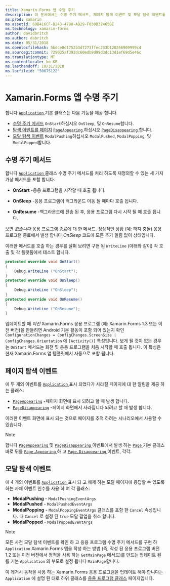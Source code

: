 ```yaml
---
title: Xamarin.Forms 앱 수명 주기
description: 이 문서에서는 수명 주기 메서드, 페이지 탐색 이벤트 및 모달 탐색 이벤트를 포함 하는 응용 프로그램 수명 주기에 응답 하는 방법에 설명 합니다.
ms.prod: xamarin
ms.assetid: 69B416CF-B243-4790-AB29-F030B32465BE
ms.technology: xamarin-forms
author: davidbritch
ms.author: dabritch
ms.date: 05/31/2018
ms.openlocfilehash: 5bdce8d1752b3d7273ffec233b120266909999c4
ms.sourcegitcommit: 729035af392dc60edb9d99d3dc13d1ef69d5e46c
ms.translationtype: MT
ms.contentlocale: ko-KR
ms.lasthandoff: 10/31/2018
ms.locfileid: "50675122"
---
```

# <a name="xamarinforms-app-lifecycle"></a>Xamarin.Forms 앱 수명 주기

합니다 [ `Application` ](xref:Xamarin.Forms.Application) 기본 클래스는 다음 기능을 제공 합니다.

* [수명 주기 메서드](#Lifecycle_Methods) `OnStart`하십시오 `OnSleep`, 및 `OnResume`합니다.
* [탐색 이벤트를 페이지](#page) [ `PageAppearing` ](xref:Xamarin.Forms.Application.PageAppearing)하십시오 [ `PageDisappearing` ](xref:Xamarin.Forms.Application.PageDisappearing)합니다.
* [모달 탐색 이벤트](#modal) `ModalPushing`하십시오 `ModalPushed`, `ModalPopping`, 및 `ModalPopped`합니다.

<a name="Lifecycle_Methods" />

## <a name="lifecycle-methods"></a>수명 주기 메서드

합니다 [ `Application` ](xref:Xamarin.Forms.Application) 클래스 수명 주기 메서드를 처리 하도록 재정의할 수 있는 세 가지 가상 메서드를 포함 합니다.

* **OnStart** -응용 프로그램을 시작할 때 호출 됩니다.

* **OnSleep** -응용 프로그램이 백그라운드 이동 될 때마다 호출 됩니다.

* **OnResume** -백그라운드에 전송 된 후, 응용 프로그램 다시 시작 될 때 호출 됩니다.

보면 *없습니다* 응용 프로그램 종료에 대 한 메서드.
정상적인 상황 (예: 하지 충돌) 응용 프로그램 종료에서 발생 합니다 *OnSleep* 코드에 모든 추가 알림 없이 상태입니다.

이러한 메서드를 호출 하는 경우를 살펴 보려면 구현 된 `WriteLine` (아래와 같이) 각 호출 및 각 플랫폼에서 테스트 합니다.

```csharp
protected override void OnStart()
{
    Debug.WriteLine ("OnStart");
}
protected override void OnSleep()
{
    Debug.WriteLine ("OnSleep");
}
protected override void OnResume()
{
    Debug.WriteLine ("OnResume");
}
```

업데이트할 때 *이전* Xamarin.Forms 응용 프로그램 (예: Xamarin.Forms 1.3 또는 이전 버전)을 만들려면 Android 기본 활동이 포함 되어 있는지 확인 `ConfigurationChanges = ConfigChanges.ScreenSize | ConfigChanges.Orientation` 에 `[Activity()]` 특성입니다. 보게 될 것이 없는 경우는 `OnStart` 메서드는 회전 및 응용 프로그램을 처음 시작할 때 호출 됩니다. 이 특성은 현재 Xamarin.Forms 앱 템플릿에서 자동으로 포함 됩니다.

<a name="page" />

## <a name="page-navigation-events"></a>페이지 탐색 이벤트

에 두 개의 이벤트를 [ `Application` ](xref:Xamarin.Forms.Application) 표시 되었다가 사라질 페이지에 대 한 알림을 제공 하는 클래스:

- [`PageAppearing`](xref:Xamarin.Forms.Application.PageAppearing) -페이지 화면에 표시 되려고 할 때 발생 합니다.
- [`PageDisappearing`](xref:Xamarin.Forms.Application.PageDisappearing) -페이지 화면에서 사라집니다 되려고 할 때 발생 합니다.

이러한 이벤트 화면에 표시 되는 것으로 페이지를 추적 하려는 시나리오에서 사용할 수 있습니다.

> [!NOTE]
> 합니다 [ `PageAppearing` ](xref:Xamarin.Forms.Application.PageAppearing) 및 [ `PageDisappearing` ](xref:Xamarin.Forms.Application.PageDisappearing) 이벤트에서 발생 하는 [ `Page` ](xref:Xamarin.Forms.Page) 기본 클래스 바로 뒤를 [ `Page.Appearing` ](xref:Xamarin.Forms.Page.Appearing) 하 고 [ `Page.Disappearing` ](xref:Xamarin.Forms.Page.Disappearing) 이벤트, 각각.

<a name="modal" />

## <a name="modal-navigation-events"></a>모달 탐색 이벤트

에 4 개의 이벤트를 [ `Application` ](xref:Xamarin.Forms.Application) 표시 되 고 해제 하는 모달 페이지에 응답할 수 있도록 하는 자체 이벤트 인수를 사용 하 여 각 클래스:

* **ModalPushing** - `ModalPushingEventArgs`
* **ModalPushed** - `ModalPushedEventArgs`
* **ModalPopping** - `ModalPoppingEventArgs` 클래스를 포함 한 `Cancel` 속성입니다. 때 `Cancel` 로 설정 된 `true` 모달 팝업을 취소 합니다.
* **ModalPopped** - `ModalPoppedEventArgs`

> [!NOTE]
> 모든 사전 모달 탐색 이벤트를 확인 하 고 응용 프로그램 수명 주기 메서드를 구현 하`Application` Xamarin.Forms 앱을 작성 하는 방법 (즉, 작성 된 응용 프로그램 버전 1.2 또는 이전 버전에서 정적을 사용 하는 `GetMainPage` 메서드)를 만드는 업데이트 된를 기본 `Application` 의 부모로 설정 됩니다 `MainPage`합니다.
>
> 이 레거시 동작을 사용 하는 Xamarin.Forms 응용 프로그램을 업데이트 해야 합니다는 `Application` 에 설명 된 대로 하위 클래스를 [응용 프로그램 클래스](~/xamarin-forms/app-fundamentals/application-class.md) 페이지입니다.
